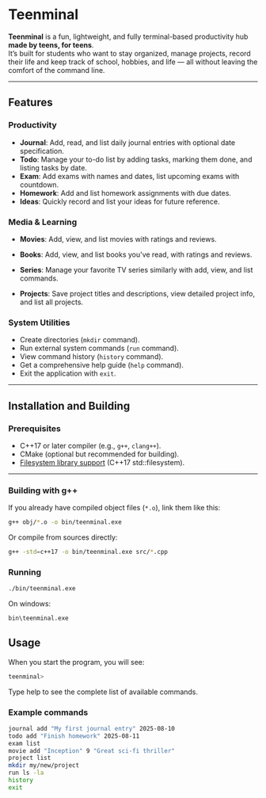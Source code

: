 # Teenminal

**Teenminal** is a fun, lightweight, and fully terminal-based productivity hub **made by teens, for teens**.  
It’s built for students who want to stay organized, manage projects, record their life and keep track of school, hobbies, and life — all without leaving the comfort of the command line.

---

## Features

### Productivity

- **Journal**: Add, read, and list daily journal entries with optional date specification.
- **Todo**: Manage your to-do list by adding tasks, marking them done, and listing tasks by date.
- **Exam**: Add exams with names and dates, list upcoming exams with countdown.
- **Homework**: Add and list homework assignments with due dates.
- **Ideas**: Quickly record and list your ideas for future reference.

### Media & Learning

- **Movies**: Add, view, and list movies with ratings and reviews.
- **Books**: Add, view, and list books you've read, with ratings and reviews.
- **Series**: Manage your favorite TV series similarly with add, view, and list commands.

- **Projects**: Save project titles and descriptions, view detailed project info, and list all projects.

### System Utilities

- Create directories (`mkdir` command).
- Run external system commands (`run` command).
- View command history (`history` command).
- Get a comprehensive help guide (`help` command).
- Exit the application with `exit`.

---

## Installation and Building

### Prerequisites

- C++17 or later compiler (e.g., `g++`, `clang++`).
- CMake (optional but recommended for building).
- [Filesystem library support](https://en.cppreference.com/w/cpp/filesystem) (C++17 std::filesystem).

---

### Building with g++

If you already have compiled object files (`*.o`), link them like this:

```bash
g++ obj/*.o -o bin/teenminal.exe
```

Or compile from sources directly:

```bash
g++ -std=c++17 -o bin/teenminal.exe src/*.cpp
```

### Running

```bash
./bin/teenminal.exe
```

On windows:

```bash
bin\teenminal.exe
```

## Usage

When you start the program, you will see:

```bash
teenminal>
```

Type help to see the complete list of available commands.

### Example commands

```bash
journal add "My first journal entry" 2025-08-10
todo add "Finish homework" 2025-08-11
exam list
movie add "Inception" 9 "Great sci-fi thriller"
project list
mkdir my/new/project
run ls -la
history
exit

```
